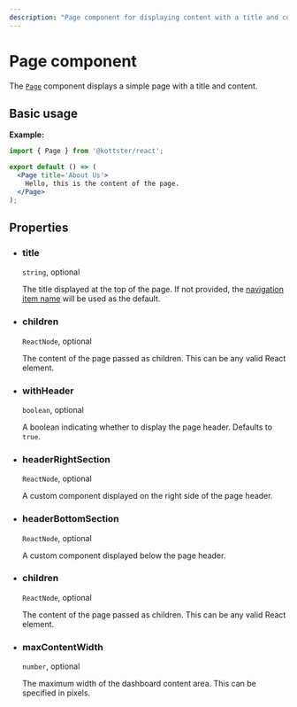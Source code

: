 ```yaml
---
description: "Page component for displaying content with a title and custom sections."
---
```


# Page component

The [`Page`](https://kottster.app/api-reference/interfaces/_kottster_react.PageProps.html) component displays a simple page with a title and content.


## Basic usage

**Example:**

```jsx [app/pages/myCustomPage/index.jsx]
import { Page } from '@kottster/react';

export default () => (
  <Page title='About Us'>
    Hello, this is the content of the page.
  </Page>
);
```

## Properties

- ### title

  `string`, optional

  The title displayed at the top of the page. If not provided, the [navigation item name](../app-configuration/sidebar.md) will be used as the default.

- ### children

  `ReactNode`, optional

  The content of the page passed as children. This can be any valid React element.

- ### withHeader

  `boolean`, optional

  A boolean indicating whether to display the page header. Defaults to `true`.

- ### headerRightSection

  `ReactNode`, optional

  A custom component displayed on the right side of the page header.

- ### headerBottomSection

  `ReactNode`, optional

  A custom component displayed below the page header.

- ### children

  `ReactNode`, optional

  The content of the page passed as children. This can be any valid React element.

- ### maxContentWidth

  `number`, optional

  The maximum width of the dashboard content area. This can be specified in pixels.